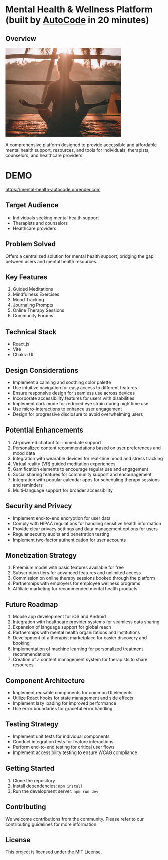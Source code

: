# Mental Health & Wellness Platform (built by [AutoCode](https://autocode.work) in 20 minutes)

## Overview

![alt text](image.png)

A comprehensive platform designed to provide accessible and affordable mental health support,
resources, and tools for individuals, therapists, counselors, and healthcare providers.

# DEMO

https://mental-health-autocode.onrender.com

## Target Audience

-   Individuals seeking mental health support
-   Therapists and counselors
-   Healthcare providers

## Problem Solved

Offers a centralized solution for mental health support, bridging the gap between users and mental
health resources.

## Key Features

1. Guided Meditations
2. Mindfulness Exercises
3. Mood Tracking
4. Journaling Prompts
5. Online Therapy Sessions
6. Community Forums

## Technical Stack

-   React.js
-   Vite
-   Chakra UI

## Design Considerations

-   Implement a calming and soothing color palette
-   Use intuitive navigation for easy access to different features
-   Ensure responsive design for seamless use across devices
-   Incorporate accessibility features for users with disabilities
-   Implement dark mode for reduced eye strain during nighttime use
-   Use micro-interactions to enhance user engagement
-   Design for progressive disclosure to avoid overwhelming users

## Potential Enhancements

1. AI-powered chatbot for immediate support
2. Personalized content recommendations based on user preferences and mood data
3. Integration with wearable devices for real-time mood and stress tracking
4. Virtual reality (VR) guided meditation experiences
5. Gamification elements to encourage regular use and engagement
6. Social sharing features for community support and encouragement
7. Integration with popular calendar apps for scheduling therapy sessions and reminders
8. Multi-language support for broader accessibility

## Security and Privacy

-   Implement end-to-end encryption for user data
-   Comply with HIPAA regulations for handling sensitive health information
-   Provide clear privacy settings and data management options for users
-   Regular security audits and penetration testing
-   Implement two-factor authentication for user accounts

## Monetization Strategy

1. Freemium model with basic features available for free
2. Subscription tiers for advanced features and unlimited access
3. Commission on online therapy sessions booked through the platform
4. Partnerships with employers for employee wellness programs
5. Affiliate marketing for recommended mental health products

## Future Roadmap

1. Mobile app development for iOS and Android
2. Integration with healthcare provider systems for seamless data sharing
3. Expansion of language support for global reach
4. Partnerships with mental health organizations and institutions
5. Development of a therapist marketplace for easier discovery and booking
6. Implementation of machine learning for personalized treatment recommendations
7. Creation of a content management system for therapists to share resources

## Component Architecture

-   Implement reusable components for common UI elements
-   Utilize React hooks for state management and side effects
-   Implement lazy loading for improved performance
-   Use error boundaries for graceful error handling

## Testing Strategy

-   Implement unit tests for individual components
-   Conduct integration tests for feature interactions
-   Perform end-to-end testing for critical user flows
-   Implement accessibility testing to ensure WCAG compliance

## Getting Started

1. Clone the repository
2. Install dependencies: `npm install`
3. Run the development server: `npm run dev`

## Contributing

We welcome contributions from the community. Please refer to our contributing guidelines for more
information.

## License

This project is licensed under the MIT License.

